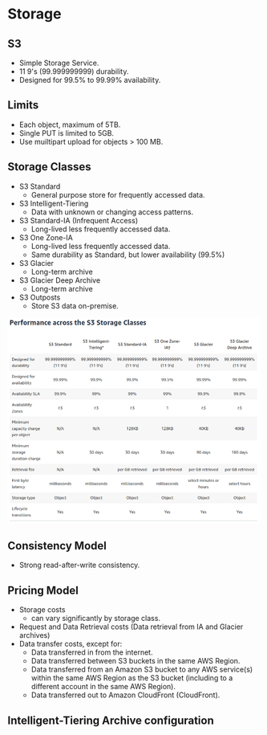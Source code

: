 # Storage

## S3

* Simple Storage Service.
* 11 9's (99.999999999) durability.
* Designed for 99.5% to 99.99% availability.

## Limits
* Each object, maximum of 5TB.
* Single PUT is limited to 5GB.
* Use muiltipart upload for objects > 100 MB.

## Storage Classes

* S3 Standard
    * General purpose store for frequently accessed data.
* S3 Intelligent-Tiering
    * Data with unknown or changing access patterns.
* S3 Standard-IA (Infrequent Access)
    * Long-lived less frequently accessed data.
* S3 One Zone-IA
    * Long-lived less frequently accessed data.
    * Same durability as Standard, but lower availability (99.5%)
* S3 Glacier
    * Long-term archive
* S3 Glacier Deep Archive
    * Long-term archive
* S3 Outposts
    * Store S3 data on-premise.

![](./images/aws-s3.png)

## Consistency Model

* Strong read-after-write consistency.

## Pricing Model

* Storage costs
    * can vary significantly by storage class.
* Request and Data Retrieval costs (Data retrieval from IA and  Glacier archives)
* Data transfer costs, except for:
    * Data transferred in from the internet.
    * Data transferred between S3 buckets in the same AWS Region. 
    * Data transferred from an Amazon S3 bucket to any AWS service(s) within the same AWS Region as the S3 bucket (including to a different account in the same AWS Region).
    * Data transferred out to Amazon CloudFront (CloudFront).

## Intelligent-Tiering Archive configuration

